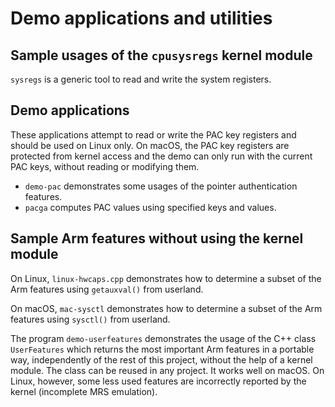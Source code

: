 # Demo applications and utilities

## Sample usages of the `cpusysregs` kernel module

`sysregs` is a generic tool to read and write the system registers.

## Demo applications

These applications attempt to read or write the PAC key registers and
should be used on Linux only. On macOS, the PAC key registers are protected
from kernel access and the demo can only run with the current PAC keys,
without reading or modifying them.

- `demo-pac` demonstrates some usages of the pointer authentication features. 
- `pacga` computes PAC values using specified keys and values.

## Sample Arm features without using the kernel module

On Linux, `linux-hwcaps.cpp` demonstrates how to determine a subset of the Arm
features using `getauxval()` from userland.

On macOS, `mac-sysctl` demonstrates how to determine a subset of the Arm
features using `sysctl()` from userland.

The program `demo-userfeatures` demonstrates the usage of the C++ class
`UserFeatures` which returns the most important Arm features in a portable way,
independently of the rest of this project, without the help of a kernel module.
The class can be reused in any project. It works well on macOS. On Linux, however,
some less used features are incorrectly reported by the kernel (incomplete MRS emulation).
